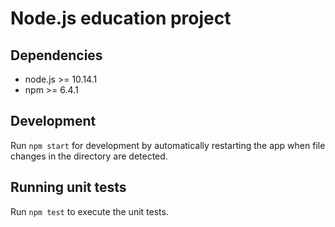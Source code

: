 # Node.js education project

## Dependencies
* node.js >= 10.14.1
* npm >= 6.4.1

## Development

Run `npm start` for development by automatically restarting the app when file changes in the directory are detected.

## Running unit tests

Run `npm test` to execute the unit tests.
